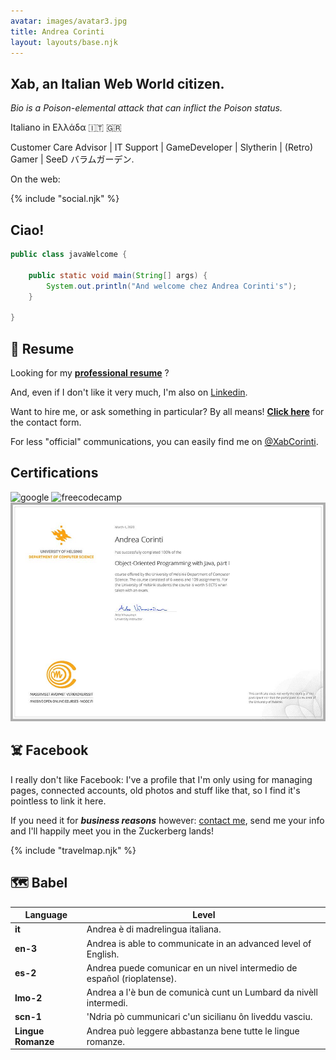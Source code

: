 ```yaml
---
avatar: images/avatar3.jpg
title: Andrea Corinti
layout: layouts/base.njk
---
```


## Xab, an Italian Web World citizen.

_Bio is a Poison-elemental attack that can inflict the Poison status._

Italiano in Ελλάδα 🇮🇹 🇬🇷

Customer Care Advisor | IT Support | GameDeveloper | Slytherin | (Retro) Gamer | SeeD バラムガーデン.

On the web:

{% include "social.njk" %}

## Ciao!

```java
public class javaWelcome {

    public static void main(String[] args) {
        System.out.println("And welcome chez Andrea Corinti's");
    }

}
```

## 📄 Resume

Looking for my [**professional resume**](/curriculum) ?

And, even if I don't like it very much, I'm also on [Linkedin](https://www.linkedin.com/in/andrea-corinti/).

Want to hire me, or ask something in particular? By all means!
[**Click here**](/contact/) for the contact form.

For less "official" communications, you can easily find me on [@XabCorinti](https://twitter.com/XabCorinti).

## Certifications

<img src="/assets/cv/google1.jpg" alt="google">
<img src="/assets/cv/freecodecamp1.png" alt="freecodecamp">
<img src="/assets/cv/mooc.jpg" alt="freecodecamp">

## ☠️ Facebook

I really don't like Facebook: I've a profile that I'm only using for managing pages, connected accounts, old photos and stuff like that, so I find it's pointless to link it here.

If you need it for **_business reasons_** however: [contact me](/contact/), send me your info and I'll happily meet you in the Zuckerberg lands!

{% include "travelmap.njk" %}

## 🗺️ Babel

| Language       | Level                                                                   |
|----------------|-------------------------------------------------------------------------|
| **it**             | Andrea è di madrelingua italiana.                                       |
| **en-3**           | Andrea is able to communicate in an advanced level of English.          |
| **es-2**           | Andrea puede comunicar en un nivel intermedio de español (rioplatense). |
| **lmo-2**          | Andrea a l'è bun de comunicà cunt un Lumbard da nivèll intermedi.       |
| **scn-1**          | 'Ndria pò cummunicari c'un sicilianu ôn liveddu vasciu.                 |
| **Lingue Romanze** | Andrea può leggere abbastanza bene tutte le lingue romanze.              |